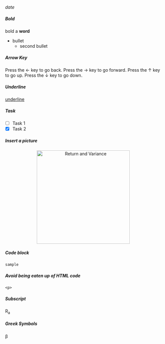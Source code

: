 *date* <br/>
##### Bold
bold a __word__
* bullet 
  - second bullet

##### Arrow Key
Press the &#8592; key to go back.
Press the &#8594; key to go forward.
Press the &#8593; key to go up.
Press the &#8595; key to go down.

##### Underline
<ins> underline </ins>

##### Task
- [ ] Task 1
- [x] Task 2

##### Insert a picture
<p align="center">
  <img src="screenshots/return-variance.PNG" alt="Return and Variance" width="300">
</p>

##### Code block
```sample```

##### Avoid being eaten up of HTML code
`<p>`

##### Subscript
R<sub>a

##### Greek Symbols
&beta;
